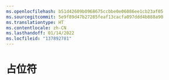```yaml
---
ms.openlocfilehash: b51d42609b0968675ccbbe0e06086ee1cb23af05
ms.sourcegitcommit: 5e9f89d47b27285feaf13cacfa097ddd4b888a90
ms.translationtype: HT
ms.contentlocale: zh-CN
ms.lasthandoff: 01/14/2022
ms.locfileid: "137892781"
---
```

# <a name="placeholder"></a>占位符